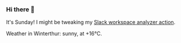 ### Hi there :wave:

It's Sunday! I might be tweaking my [Slack workspace analyzer action](https://github.com/bewuethr/slack-analyzer).

Weather in Winterthur: sunny, at +16°C.
